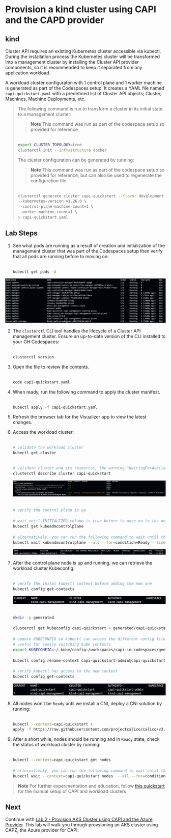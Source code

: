# Provision a kind cluster using CAPI and the CAPD provider

## kind

Cluster API requires an existing Kubernetes cluster accessible via kubectl. During the installation process the Kubernetes cluster will be transformed into a management cluster by installing the Cluster API provider components, so it is recommended to keep it separated from any application workload.

A workload cluster configuraton with 1 control plane and 1 worker machine is generated as part of the Codespaces setup. It creates a YAML file named `capi-quickstart.yaml` with a predefined list of Cluster API objects; Cluster, Machines, Machine Deployments, etc.

  > The following command is run to transform a cluster in its initial state to a management cluster:
  >> **Note**
  >> This command was run as part of the codespace setup so provided for reference
  >
  > ```bash
  >
  > export CLUSTER_TOPOLOGY=true
  > clusterctl init --infrastructure docker
  >
  > ```
  >
  > The cluster configuration can be generated by running:
  >> **Note**
  >> This command was run as part of the codespace setup so provided for reference, but can also be used to regenerate the configuration file
  >
  > ```bash
  >
  > clusterctl generate cluster capi-quickstart --flavor development \
  > --kubernetes-version v1.26.0 \
  > --control-plane-machine-count=1 \
  > --worker-machine-count=1 \
  > > capi-quickstart.yaml
  >
  > ```

## Lab Steps

1. See what pods are running as a result of creation and initialization of the management cluster that was part of the Codespaces setup then verify that all pods are running before to moving on:

    ```bash

    kubectl get pods -A

    ```

![Pods Running](/images/capd-pods-running-example.png)

2. The `clusterctl` CLI tool handles the lifecycle of a Cluster API management cluster. Ensure an up-to-date version of the CLI installed to your GH Codespaces:

    ```bash

    clusterctl version

    ```

3. Open the file to review the contents.

    ```bash

    code capi-quickstart.yaml

    ```

4. When ready, run the following command to apply the cluster manifest.

    ```bash

    kubectl apply -f capi-quickstart.yaml

    ```

5. Refresh the browser tab for the Visualizer app to view the latest changes.

6. Access the workload cluster:

    ```bash

    # validate the workload cluster
    kubectl get cluster

    ```

    ```bash

    # validate cluster and its resources, the warning "WaitingForAvailableMachines" is expected at this time and will be solved in a later step.
    clusterctl describe cluster capi-quickstart

    ```

    ![Cluster Describe](/images/capd-cluster-describe-example.png)

    ```bash

    # verify the control plane is up

    # wait until INITIALIZED column is true before to move on to the next step
    kubectl get kubeadmcontrolplane

    # alternatively, you can run the following command to wait until the condition has been met or timeout exceeded.
    kubectl wait kubeadmcontrolplane --all --for=condition=Ready --timeout=120s

    ```

    ![Control Plane](/images/capd-kubeadmcp-example.png)

7. After the control plane node is up and running, we can retrieve the workload cluster Kubeconfig:

    ```bash

    # verify the inital kubectl context before adding the new one
    kubectl config get-contexts

    ```

    ![Inital Context](/images/capd-initial-context-example.png)

    ```bash

    mkdir -p generated

    clusterctl get kubeconfig capi-quickstart > generated/capi-quickstart.kubeconfig

    # update KUBECONFIG so kubectl can access the different config files.
    # useful for easily switching kube contexts
    export KUBECONFIG=~/.kube/config:/workspaces/capi-in-codespaces/generated/capi-quickstart.kubeconfig

    kubectl config rename-context capi-quickstart-admin@capi-quickstart capi-quickstart

    # verify kubectl has access to the new context
    kubectl config get-contexts


    ```

    ![Final Context](/images/capd-final-context-example.png)

8. All nodes won’t be `Ready` until we install a CNI, deploy a CNI solution by running:

   ```bash

   kubectl --context=capi-quickstart \
   apply -f https://raw.githubusercontent.com/projectcalico/calico/v3.24.1/manifests/calico.yaml

   ```

9. After a short while, nodes should be running and in `Ready` state, check the status of workload cluster by running:

    ```bash

    kubectl --context=capi-quickstart get nodes

    # alternatively, you can run the following command to wait until the condition has been met or timeout exceeded.
    kubectl wait --context=capi-quickstart nodes  --all --for=condition=Ready --timeout=180s

    ```

> **Note**
> For further experimentation and education, follow [this quickstart](https://cluster-api.sigs.k8s.io/user/quick-start.html) for the manual setup of CAPI and workload clusters

## Next

Continue with [Lab 2 - Provision AKS Cluster using CAPI and the Azure Provider](./2-managed-aks-cluster.md). This lab will walk you through provsioning an AKS cluster using CAPZ, the Azure provider for CAPI.
